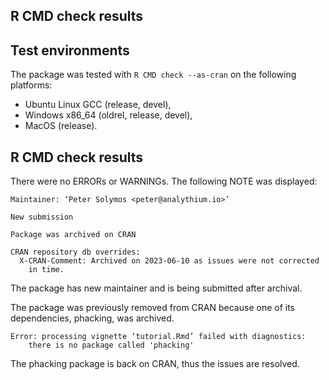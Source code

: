 ## R CMD check results

## Test environments

The package was tested with `R CMD check --as-cran` on the following platforms:

* Ubuntu Linux GCC (release, devel),
* Windows x86_64  (oldrel, release, devel),
* MacOS (release).

## R CMD check results


There were no ERRORs or WARNINGs. The following NOTE was displayed:

```
Maintainer: ‘Peter Solymos <peter@analythium.io>’

New submission

Package was archived on CRAN

CRAN repository db overrides:
  X-CRAN-Comment: Archived on 2023-06-10 as issues were not corrected
    in time.
```

The package has new maintainer and is being submitted after archival.

The package was previously removed from CRAN because one of its dependencies, phacking, was archived.

```
Error: processing vignette ‘tutorial.Rmd’ failed with diagnostics:
    there is no package called 'phacking'
```

The phacking package is back on CRAN, thus the issues are resolved.
